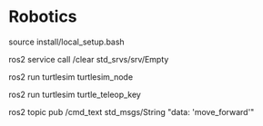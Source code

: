# Robotics
source install/local_setup.bash

ros2 service call /clear std_srvs/srv/Empty


ros2 run turtlesim turtlesim_node

ros2 run turtlesim turtle_teleop_key

ros2 topic pub /cmd_text std_msgs/String "data: 'move_forward'"

